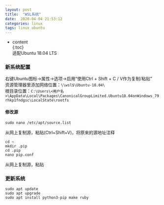 ```yaml
---  
layout: post  
title:  "WSL系统"  
date:  2020-04-04 21:53:12  
categories: linux  
tags: linux ubuntu   
---  
```


* content  
{:toc}  
适配Ubuntu 18.04 LTS 
### 新系统配置
右键Ubuntu图标->属性->选项->启用“使用Ctrl + Shift + C / V作为复制/粘贴”  
资源管理器里添加网络位置：```\\wsl$\Ubuntu-18.04\```  
根目录位置：```C:\Users\<用户名>\AppData\Local\Packages\CanonicalGroupLimited.Ubuntu18.04onWindows_79rhkp1fndgsc\LocalState\rootfs```  

#### 修改源  
```shell
sudo nano /etc/apt/source.list

```
从网上复制源，粘贴(Ctrl+Shift+V)，将原来的源地址注释  

```shell
cd ~
mkdir .pip
cd .pip
nano pip.conf

```
从网上复制源，粘贴


### 更新系统
```shell
sudo apt update
sudo apt upgrade
sudo apt install python3-pip make ruby

```




